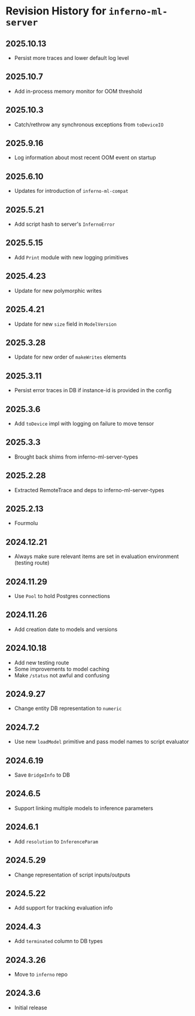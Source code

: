 # Revision History for `inferno-ml-server`

## 2025.10.13
* Persist more traces and lower default log level

## 2025.10.7
* Add in-process memory monitor for OOM threshold

## 2025.10.3
* Catch/rethrow any synchronous exceptions from `toDeviceIO`

## 2025.9.16
* Log information about most recent OOM event on startup

## 2025.6.10
* Updates for introduction of `inferno-ml-compat`

## 2025.5.21
* Add script hash to server's `InfernoError`

## 2025.5.15
* Add `Print` module with new logging primitives

## 2025.4.23
* Update for new polymorphic writes

## 2025.4.21
* Update for new `size` field in `ModelVersion`

## 2025.3.28
* Update for new order of `makeWrites` elements

## 2025.3.11
* Persist error traces in DB if instance-id is provided in the config

## 2025.3.6
* Add `toDevice` impl with logging on failure to move tensor

## 2025.3.3
* Brought back shims from inferno-ml-server-types

## 2025.2.28
* Extracted RemoteTrace and deps to inferno-ml-server-types

## 2025.2.13
* Fourmolu

## 2024.12.21
* Always make sure relevant items are set in evaluation environment (testing route)

## 2024.11.29
* Use `Pool` to hold Postgres connections

## 2024.11.26
* Add creation date to models and versions

## 2024.10.18
* Add new testing route
* Some improvements to model caching
* Make `/status` not awful and confusing

## 2024.9.27
* Change entity DB representation to `numeric`

## 2024.7.2
* Use new `loadModel` primitive and pass model names to script evaluator

## 2024.6.19
* Save `BridgeInfo` to DB

## 2024.6.5
* Support linking multiple models to inference parameters

## 2024.6.1
* Add `resolution` to `InferenceParam`

## 2024.5.29
* Change representation of script inputs/outputs

## 2024.5.22
* Add support for tracking evaluation info

## 2024.4.3
* Add `terminated` column to DB types

## 2024.3.26
* Move to `inferno` repo

## 2024.3.6
* Initial release
